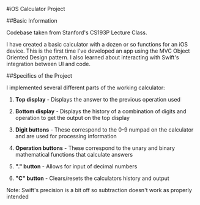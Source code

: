 #iOS Calculator Project

##Basic Information

Codebase taken from Stanford's CS193P Lecture Class.

I have created a basic calculator with a dozen or so functions for an iOS device. 
This is the first time I've developed an app using the MVC Object Oriented Design pattern.
I also learned about interacting with Swift's integration between UI and code.

##Specifics of the Project

I implemented several different parts of the working calculator:

1. **Top display** - Displays the answer to the previous operation used

2. **Bottom display** - Displays the history of a combination of digits and operation to get the output on the top display

3. **Digit buttons** - These correspond to the 0-9 numpad on the calculator and are used for processing information

4. **Operation buttons** - These correspond to the unary and binary mathematical functions that calculate answers 

5. **"." button** - Allows for input of decimal numbers

6. **"C" button** - Clears/resets the calculators history and output

Note: Swift's precision is a bit off so subtraction doesn't work as properly intended
